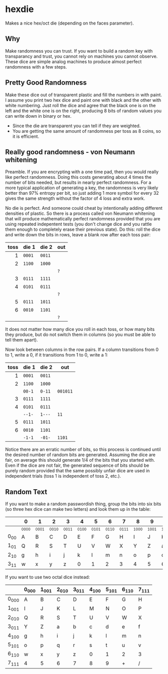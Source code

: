 # hexdie

Makes a nice hex/oct die (depending on the faces parameter).

## Why

Make randomness you can trust.  If you want to build a random key with transparancy and trust, you cannot rely on machines you cannot observe.  These dice are simple analog machines to produce almost perfect randomness with a few steps.

## Pretty Good Randomness

Make these dice out of transparent plastic and fill the numbers in with paint.  I assume you print two hex dice and paint one with black and the other with white numbering.  Just roll the dice and agree that the black one is on the left and the white one is on the right, producing 8 bits of random values you can write down in binary or hex.

* Since the die are transparent you can tell if they are weighted.
* You are getting the same amount of randomness per toss as 8 coins, so it is efficient.

## Really good randomness - von Neumann whitening

Preamble. If you are encrypting with a one time pad, then you would really like perfect randomness.  Doing this costs generating about 4 times the number of bits needed, but results in nearly perfect randomness.  For a more typical application of generating a key, the randomness is very likely better than 97% entropy per bit, so just adding 1 more symbol for every 32 gives the same strength without the factor of 4 loss and extra work.

No die is perfect.  And someone could cheat by intentionally adding different densities of plastic.  So there is a process called von Neumann whitening that will produce mathematically perfect randomness provided that you are using repeated indepentent tests (you don't change dice and you rattle them enough to completely erase their previous state).  Do this: roll the dice and write down the bits in rows, leave a blank row after each toss pair:

|toss|die 1|die 2|out|
|---:|-----|-----|---|
|   1| <code>0001</code>| <code>0011</code>|   |
|   2| <code>1100</code>| <code>1000</code>|   |
|    |     |     |<code>?</code>   |
|   3| <code>0111</code>| <code>1111</code>|   |
|   4| <code>0101</code>| <code>0111</code>|   |
|    |     |     |<code>?</code>   |
|   5| <code>0111</code>| <code>1011</code>|   |
|   6| <code>0010</code>| <code>1101</code>|   |
|    |     |     |<code>?</code>   |

It does not matter how many dice you roll in each toss, or how many bits they produce, but do not switch them in columns (so you must be able to tell them apart).

Now look between columns in the row pairs.  If a column transitions from 0 to 1, write  a 0, if it transitions from 1 to 0, write a 1:

|toss|die 1|die 2|out|
|---:|-----|-----|---|
|   1| <code>0001</code>| <code>0011</code>|   |
|   2| <code>1100</code>| <code>1000</code>|   |
|    | <code>00-1</code>| <code>0-11</code>|<code>001011</code>|
|   3| <code>0111</code>| <code>1111</code>|   |
|   4| <code>0101</code>| <code>0111</code>|   |
|    | <code>--1-</code>| <code>1---</code>|<code>11</code>|
|   5| <code>0111</code>| <code>1011</code>|   |
|   6| <code>0010</code>| <code>1101</code>|   |
|    | <code>-1-1</code>| <code>-01-</code>|<code>1101</code>|

Notice there are an erratic number of bits, so this process is continued until the desired number of random bits are generated.  Assuming the dice are fair, on average this should generate 1/4 of the bits that you started with.  Even if the dice are not fair, the generated sequence of bits should be purely random provided that the same possibly unfair dice are used in independent trials (toss 1 is independent of toss 2, etc.).

## Random Text

If you want to make a random passwordish thing, group the bits into six bits (so three hex dice can make two letters) and look them up in the table:

|     |  0  |  1  |  2  |  3  |  4  |  5  |  6  |  7  |  8  |  9  |  A  |  B  |  C  |  D  |  E  |  F  |
|-----|-----|-----|-----|-----|-----|-----|-----|-----|-----|-----|-----|-----|-----|-----|-----|-----|
|     |<sub><sub>0000</sub></sub>|<sub><sub>0001</sub></sub>|<sub><sub>0010</sub></sub>|<sub><sub>0011</sub></sub>|<sub><sub>0100</sub></sub>|<sub><sub>0101</sub></sub>|<sub><sub>0110</sub></sub>|<sub><sub>0111</sub></sub>|<sub><sub>1000</sub></sub>|<sub><sub>1001</sub></sub>|<sub><sub>1010</sub></sub>|<sub><sub>1011</sub></sub>|<sub><sub>1100</sub></sub>|<sub><sub>1101</sub></sub>|<sub><sub>1110</sub></sub>|<sub><sub>1111</sub></sub>|
|0<sub>00</sub>|  A  |  B  |  C  |  D  |  E  |  F  |  G  |  H  |  I  |  J  |  K  |  L  |  M  |  N  |  O  |  P  |
|1<sub>01</sub>|  Q  |  R  |  S  |  T  |  U  |  V  |  W  |  X  |  Y  |  Z  |  a  |  b  |  c  |  d  |  e  |  f  |
|2<sub>10</sub>|  g  |  h  |  i  |  j  |  k  |  l  |  m  |  n  |  o  |  p  |  q  |  r  |  s  |  t  |  u  |  v  |
|3<sub>11</sub>|  w  |  x  |  y  |  z  |  0  |  1  |  2  |  3  |  4  |  5  |  6  |  7  |  8  |  9  |  +  |  /  |

If you want to use two octal dice instead:

|     |  0<sub>000</sub>|  1<sub>001</sub>|  2<sub>010</sub>|  3<sub>011</sub>|  4<sub>100</sub>|  5<sub>101</sub>|  6<sub>110</sub>|  7<sub>111</sub>|
|-----|-----|-----|-----|-----|-----|-----|-----|-----|
|0<sub>000</sub>|  A  |  B  |  C  |  D  |  E  |  F  |  G  |  H  |
|1<sub>001</sub>|  I  |  J  |  K  |  L  |  M  |  N  |  O  |  P  |
|2<sub>010</sub>|  Q  |  R  |  S  |  T  |  U  |  V  |  W  |  X  |
|3<sub>011</sub>|  Y  |  Z  |  a  |  b  |  c  |  d  |  e  |  f  |
|4<sub>100</sub>|  g  |  h  |  i  |  j  |  k  |  l  |  m  |  n  |
|5<sub>101</sub>|  o  |  p  |  q  |  r  |  s  |  t  |  u  |  v  |
|6<sub>110</sub>|  w  |  x  |  y  |  z  |  0  |  1  |  2  |  3  |
|7<sub>111</sub>|  4  |  5  |  6  |  7  |  8  |  9  |  +  |  /  |
